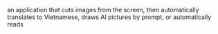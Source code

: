 an application that cuts images from the screen, then automatically translates to Vietnamese, draws AI pictures by prompt, or automatically reads